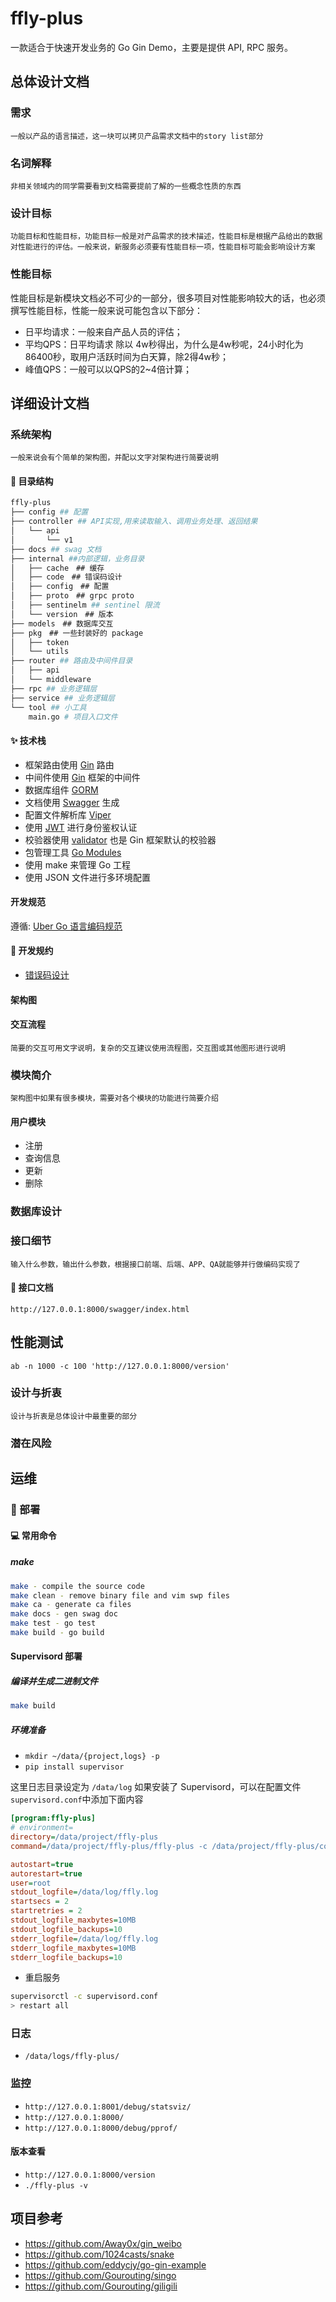 # ffly-plus

一款适合于快速开发业务的 Go Gin Demo，主要是提供 API, RPC 服务。

## 总体设计文档

### 需求

`一般以产品的语言描述，这一块可以拷贝产品需求文档中的story list部分`

### 名词解释

`非相关领域内的同学需要看到文档需要提前了解的一些概念性质的东西`

### 设计目标

`功能目标和性能目标，功能目标一般是对产品需求的技术描述，性能目标是根据产品给出的数据对性能进行的评估。一般来说，新服务必须要有性能目标一项，性能目标可能会影响设计方案`

### 性能目标

性能目标是新模块文档必不可少的一部分，很多项目对性能影响较大的话，也必须撰写性能目标，性能一般来说可能包含以下部分：

* 日平均请求：一般来自产品人员的评估；
* 平均QPS：日平均请求 除以 4w秒得出，为什么是4w秒呢，24小时化为86400秒，取用户活跃时间为白天算，除2得4w秒；
* 峰值QPS：一般可以以QPS的2~4倍计算；

## 详细设计文档

### 系统架构

`一般来说会有个简单的架构图，并配以文字对架构进行简要说明`

#### 📗 目录结构

```sh
ffly-plus
├── config ## 配置
├── controller ## API实现,用来读取输入、调用业务处理、返回结果
│   └── api
│       └── v1
├── docs ## swag 文档
├── internal ##内部逻辑，业务目录
│   ├── cache　## 缓存
│   ├── code　## 错误码设计
│   ├── config　## 配置
│   ├── proto　## grpc proto
│   ├── sentinelm ## sentinel 限流
│   └── version　## 版本
├── models　## 数据库交互
├── pkg　## 一些封装好的 package
│   ├── token
│   └── utils
├── router ## 路由及中间件目录
│   ├── api
│   └── middleware
├── rpc ## 业务逻辑层
├── service ## 业务逻辑层
└── tool ## 小工具
    main.go # 项目入口文件
```

#### ✨ 技术栈

* 框架路由使用 [Gin][3] 路由
* 中间件使用 [Gin][4] 框架的中间件
* 数据库组件 [GORM][5]
* 文档使用 [Swagger][6] 生成
* 配置文件解析库 [Viper][7]
* 使用 [JWT][8] 进行身份鉴权认证
* 校验器使用 [validator][9]  也是 Gin 框架默认的校验器
* 包管理工具 [Go Modules][10]
* 使用 make 来管理 Go 工程
* 使用 JSON 文件进行多环境配置

#### 开发规范

遵循: [Uber Go 语言编码规范][1]

#### 📖 开发规约

* [错误码设计][2]

#### 架构图

#### 交互流程

`简要的交互可用文字说明，复杂的交互建议使用流程图，交互图或其他图形进行说明`

### 模块简介

`架构图中如果有很多模块，需要对各个模块的功能进行简要介绍`

#### 用户模块

* 注册
* 查询信息
* 更新
* 删除

### 数据库设计

### 接口细节

`输入什么参数，输出什么参数，根据接口前端、后端、APP、QA就能够并行做编码实现了`

#### 📝 接口文档

`http://127.0.0.1:8000/swagger/index.html`

## 性能测试

`ab -n 1000 -c 100 'http://127.0.0.1:8000/version'`

### 设计与折衷

`设计与折衷是总体设计中最重要的部分`

### 潜在风险

## 运维

### 🚀 部署

#### 💻 常用命令

##### make

```sh
make - compile the source code
make clean - remove binary file and vim swp files
make ca - generate ca files
make docs - gen swag doc
make test - go test
make build - go build
```

#### Supervisord 部署

##### 编译并生成二进制文件

```bash
make build
```

##### 环境准备

* `mkdir ~/data/{project,logs} -p`
* `pip install supervisor`

这里日志目录设定为 `/data/log`
如果安装了 Supervisord，可以在配置文件`supervisord.conf`中添加下面内容

```ini
[program:ffly-plus]
# environment=
directory=/data/project/ffly-plus
command=/data/project/ffly-plus/ffly-plus -c /data/project/ffly-plus/config/config.prod.json

autostart=true
autorestart=true
user=root
stdout_logfile=/data/log/ffly.log
startsecs = 2
startretries = 2
stdout_logfile_maxbytes=10MB
stdout_logfile_backups=10
stderr_logfile=/data/log/ffly.log
stderr_logfile_maxbytes=10MB
stderr_logfile_backups=10
```

* 重启服务

```bash
supervisorctl -c supervisord.conf
> restart all
```

### 日志

* `/data/logs/ffly-plus/`

### 监控

* `http://127.0.0.1:8001/debug/statsviz/`
* `http://127.0.0.1:8000/`
* `http://127.0.0.1:8000/debug/pprof/`

#### 版本查看

* `http://127.0.0.1:8000/version`
* `./ffly-plus -v`

## 项目参考

* https://github.com/Away0x/gin_weibo
* https://github.com/1024casts/snake
* https://github.com/eddycjy/go-gin-example
* https://github.com/Gourouting/singo
* https://github.com/Gourouting/giligili

[1]: https://github.com/xxjwxc/uber_go_guide_cn
[2]: https://github.com/colinrs/ffly-plus/tree/master/internal/code
[3]: https://github.com/gin-gonic/gin
[4]: https://github.com/gin-gonic/gin
[5]: https://github.com/jinzhu/gorm
[6]: https://swagger.io/
[7]: https://github.com/spf13/viper
[8]: https://jwt.io/
[9]: https://github.com/go-playground/validator
[10]: https://github.com/golang/go/wiki/Modules